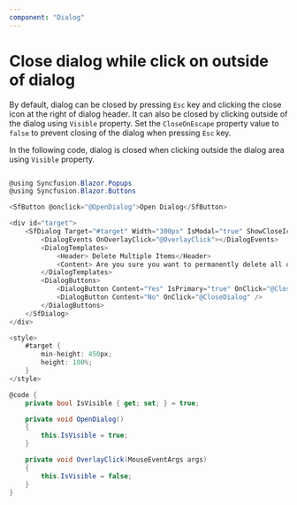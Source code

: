 ```yaml
---
component: "Dialog"
---
```


# Close dialog while click on outside of dialog

By default, dialog can be closed by pressing `Esc` key and clicking the close icon at the right of dialog header. It can also be closed by clicking outside of the dialog using `Visible` property.
Set the `CloseOnEscape` property value to `false` to prevent closing of the dialog when pressing `Esc` key.

In the following code, dialog is closed when clicking outside the dialog area using `Visible` property.

```csharp

@using Syncfusion.Blazor.Popups
@using Syncfusion.Blazor.Buttons

<SfButton @onclick="@OpenDialog">Open Dialog</SfButton>

<div id="target">
    <SfDialog Target="#target" Width="300px" IsModal="true" ShowCloseIcon="true" CloseOnEscape="false" @bind-Visible="@IsVisible">
        <DialogEvents OnOverlayClick="@OverlayClick"></DialogEvents>
        <DialogTemplates>
            <Header> Delete Multiple Items</Header>
            <Content> Are you sure you want to permanently delete all of these items? </Content>
        </DialogTemplates>
        <DialogButtons>
            <DialogButton Content="Yes" IsPrimary="true" OnClick="@CloseDialog" />
            <DialogButton Content="No" OnClick="@CloseDialog" />
        </DialogButtons>
    </SfDialog>
</div>

<style>
    #target {
        min-height: 450px;
        height: 100%;
    }
</style>

@code {
    private bool IsVisible { get; set; } = true;

    private void OpenDialog()
    {
        this.IsVisible = true;
    }

    private void OverlayClick(MouseEventArgs args)
    {
        this.IsVisible = false;
    }
}

```